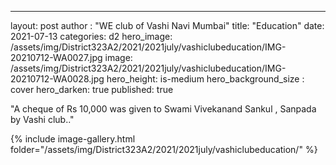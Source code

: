 ---
layout: post
author : "WE club of Vashi Navi Mumbai"
title:  "Education"
date:   2021-07-13
categories: d2
hero_image: /assets/img/District323A2/2021/2021july/vashiclubeducation/IMG-20210712-WA0027.jpg
image: /assets/img/District323A2/2021/2021july/vashiclubeducation/IMG-20210712-WA0028.jpg
hero_height: is-medium
hero_background_size : cover
hero_darken: true
published: true




"A cheque of Rs 10,000 was given to Swami Vivekanand Sankul , Sanpada by Vashi club.."



{% include image-gallery.html folder="/assets/img/District323A2/2021/2021july/vashiclubeducation/" %}
